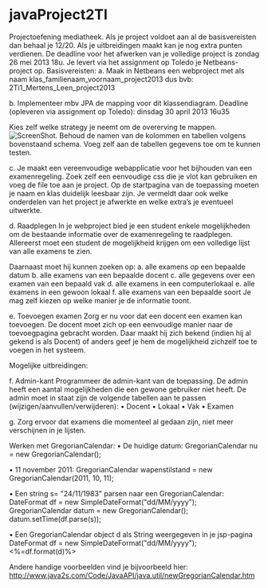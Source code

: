 javaProject2TI
==============
Projectoefening mediatheek.
Als je project voldoet aan al de basisvereisten dan behaal je 12/20. Als je uitbreidingen maakt kan je nog extra punten verdienen. 
De deadline voor het afwerken van je volledige project is zondag 26 mei 2013 18u. Je levert via het assignment op Toledo je Netbeans-project op.
Basisvereisten:
a.  Maak in Netbeans een webproject met als naam
	klas_familienaam_voornaam_project2013 
dus bvb: 2Ti1_Mertens_Leen_project2013

b.	Implementeer mbv JPA de mapping voor dit klassendiagram. Deadline (opleveren via assignment op Toledo):
dinsdag 30 april 2013 16u35

Kies zelf welke strategy je neemt om de overerving te mappen. 
![ScreenShot](https://raw.github.com/robin-cominotto/javaProject2TI/master/UML%20schema.jpg).
Behoud de namen van de kolommen en tabellen volgens bovenstaand schema. Voeg zelf aan de tabellen gegevens toe om te kunnen testen.






c.	Je maakt een vereenvoudige webapplicatie voor het bijhouden van een examenregeling. Zoek zelf een eenvoudige css die je vlot kan gebruiken en voeg de file toe aan je project. Op de startpagina van de toepassing moeten je naam en klas duidelijk leesbaar zijn.  Je vermeldt daar ook welke onderdelen van het project je afwerkte en welke extra’s je eventueel uitwerkte.

d.	Raadplegen
In je webproject bied je een student enkele mogelijkheden om de bestaande informatie over de examenregeling te raadplegen. 
Allereerst moet een student de mogelijkheid krijgen om een volledige lijst van alle examens te zien. 

Daarnaast moet hij kunnen zoeken op:
a.	alle examens op een bepaalde datum
b.	alle examens van een bepaalde docent
c.	alle gegevens over een examen van een bepaald vak
d.	alle examens in een computerlokaal 
e.	alle examens in een gewoon lokaal
f.	alle examens van een bepaalde soort
Je mag zelf kiezen op welke manier je de informatie toont.

e.	Toevoegen examen
Zorg er nu voor dat een docent een examen kan toevoegen. 
De docent moet zich op een eenvoudige manier naar de toevoegpagina gebracht worden. Daar maakt hij zich bekend (indien hij al gekend is als Docent) of anders geef je hem de mogelijkheid zichzelf toe te voegen in het systeem.



Mogelijke uitbreidingen:

f.	Admin-kant
Programmeer de admin-kant van de toepassing.  De admin heeft een aantal mogelijkheden die een gewone gebruiker niet heeft.
De admin moet in staat zijn de volgende tabellen aan te passen (wijzigen/aanvullen/verwijderen):
•	Docent
•	Lokaal
•	Vak
•	Examen

g.	Zorg ervoor dat examens die momenteel al gedaan zijn, niet meer verschijnen in je lijsten.





Werken met GregorianCalendar:
•	De huidige datum:
GregorianCalendar nu = new GregorianCalendar();

•	11 november 2011:
GregorianCalendar wapenstilstand = new GregorianCalendar(2011, 10, 11);

•	Een string s= "24/11/1983" parsen naar een GregorianCalendar:
     DateFormat df = new SimpleDateFormat("dd/MM/yyyy");
   GregorianCalendar datum = new GregorianCalendar();
   datum.setTime(df.parse(s));

•	Een GregorianCalendar object d als String weergegeven in je jsp-pagina
     DateFormat df = new SimpleDateFormat("dd/MM/yyyy");
   <%=df.format(d)%>

Andere handige voorbeelden vind je bijvoorbeeld hier:
http://www.java2s.com/Code/JavaAPI/java.util/newGregorianCalendar.htm

